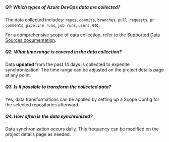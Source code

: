 <!--
Licensed to the Apache Software Foundation (ASF) under one or more
contributor license agreements.  See the NOTICE file distributed with
this work for additional information regarding copyright ownership.
The ASF licenses this file to You under the Apache License, Version 2.0
(the "License"); you may not use this file except in compliance with
the License.  You may obtain a copy of the License at

http://www.apache.org/licenses/LICENSE-2.0

Unless required by applicable law or agreed to in writing, software
distributed under the License is distributed on an "AS IS" BASIS,
WITHOUT WARRANTIES OR CONDITIONS OF ANY KIND, either express or implied.
See the License for the specific language governing permissions and
limitations under the License.
-->

##### Q1: Which types of Azure DevOps data are collected?

The data collected includes: `repos`, `commits`, `branches`, `pull requests`, `pr comments`, `pipeline runs`, `job runs`, `users`, etc.

For a comprehensive scope of data collection, refer to the [Supported Data Sources documentation](https://devlake.apache.org/docs/Overview/SupportedDataSources/#data-collection-scope-by-each-plugin).

##### Q2. What time range is covered in the data collection?

Data **updated** from the past 14 days is collected to expedite synchronization. The time range can be adjusted on the project details page at any point.

##### Q3. Is it possible to transform the collected data?

Yes, data transformations can be applied by setting up a Scope Config for the selected repositories afterward.

##### Q4. How often is the data synchronized?

Data synchronization occurs daily. This frequency can be modified on the project details page as needed.